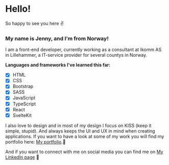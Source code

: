 # Hello!

So happy to see you here :v:

### My name is Jenny, and I'm from Norway!

I am a front-end developer, currently working as a consultant at Ikomm AS in Lillehammer, a IT-service provider for several countys in Norway.

**Languages and frameworks I've learned this far:**

- [x] HTML
- [x] CSS
- [x] Bootstrap
- [x] SASS
- [x] JavaScript
- [x] TypeScript
- [x] React
- [x] SvelteKit

I also love to design and in most of my design I focus on KISS (keep it simple, stupid). And always keeps the UI and UX in mind when creating applications.
If you want to have a look at some of my work you will find my portfolio here: [My portfolio](https://quiet-faun-9d78e7.netlify.app/).:raising_hand:

And if you want to connect with me on social media you can find me on [My LinkedIn page](https://www.linkedin.com/in/jenny-marie-feragen-2a9a3a108/) :satellite:
